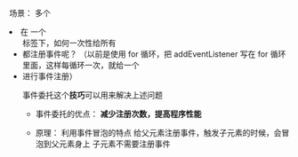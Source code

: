 场景：
多个 <li> 在 一个 <ul> 标签下，如何一次性给所有 <li> 都注册事件呢？
（以前是使用 for 循环，把 addEventListener 写在 for 循环里面，这样每循环一次，就给一个 <li> 进行事件注册）

事件委托这个**技巧**可以用来解决上述问题

- 事件委托的优点：
**减少注册次数，提高程序性能**

- 原理：
利用事件冒泡的特点
给父元素注册事件，触发子元素的时候，会冒泡到父元素身上
子元素不需要注册事件